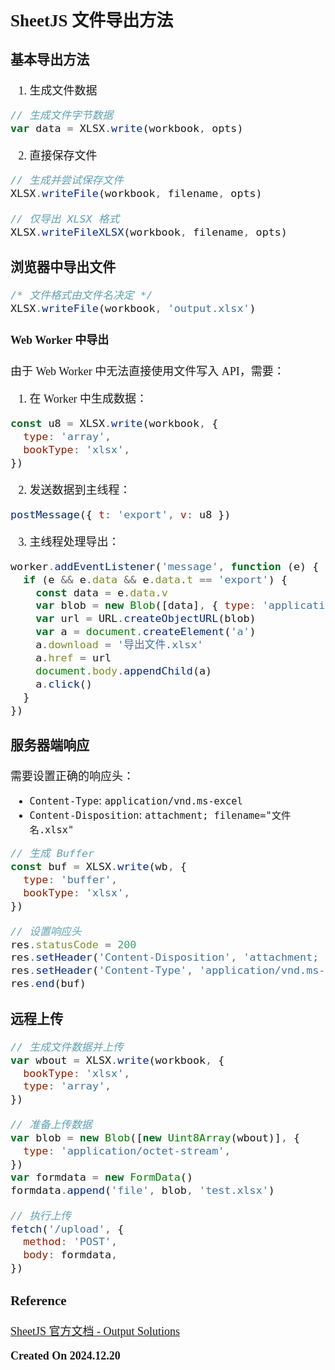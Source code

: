 <font size=4 face='楷体'>

## SheetJS 文件导出方法

### 基本导出方法

1. 生成文件数据

```javascript
// 生成文件字节数据
var data = XLSX.write(workbook, opts)
```

2. 直接保存文件

```javascript
// 生成并尝试保存文件
XLSX.writeFile(workbook, filename, opts)

// 仅导出 XLSX 格式
XLSX.writeFileXLSX(workbook, filename, opts)
```

### 浏览器中导出文件

```javascript
/* 文件格式由文件名决定 */
XLSX.writeFile(workbook, 'output.xlsx')
```

#### Web Worker 中导出

由于 Web Worker 中无法直接使用文件写入 API，需要：

1. 在 Worker 中生成数据：

```javascript
const u8 = XLSX.write(workbook, {
  type: 'array',
  bookType: 'xlsx',
})
```

2. 发送数据到主线程：

```javascript
postMessage({ t: 'export', v: u8 })
```

3. 主线程处理导出：

```javascript
worker.addEventListener('message', function (e) {
  if (e && e.data && e.data.t == 'export') {
    const data = e.data.v
    var blob = new Blob([data], { type: 'application/octet-stream' })
    var url = URL.createObjectURL(blob)
    var a = document.createElement('a')
    a.download = '导出文件.xlsx'
    a.href = url
    document.body.appendChild(a)
    a.click()
  }
})
```

### 服务器端响应

需要设置正确的响应头：

- `Content-Type`: `application/vnd.ms-excel`
- `Content-Disposition`: `attachment; filename="文件名.xlsx"`

```javascript
// 生成 Buffer
const buf = XLSX.write(wb, {
  type: 'buffer',
  bookType: 'xlsx',
})

// 设置响应头
res.statusCode = 200
res.setHeader('Content-Disposition', 'attachment; filename="导出文件.xlsx"')
res.setHeader('Content-Type', 'application/vnd.ms-excel')
res.end(buf)
```

### 远程上传

```javascript
// 生成文件数据并上传
var wbout = XLSX.write(workbook, {
  bookType: 'xlsx',
  type: 'array',
})

// 准备上传数据
var blob = new Blob([new Uint8Array(wbout)], {
  type: 'application/octet-stream',
})
var formdata = new FormData()
formdata.append('file', blob, 'test.xlsx')

// 执行上传
fetch('/upload', {
  method: 'POST',
  body: formdata,
})
```

### Reference

[SheetJS 官方文档 - Output Solutions](https://docs.sheetjs.com/docs/solutions/output/#example-local-file)

**Created On 2024.12.20**
